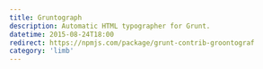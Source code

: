 ```yaml
---
title: Gruntograph
description: Automatic HTML typographer for Grunt.
datetime: 2015-08-24T18:00
redirect: https://npmjs.com/package/grunt-contrib-groontograf
category: 'limb'
---
```

